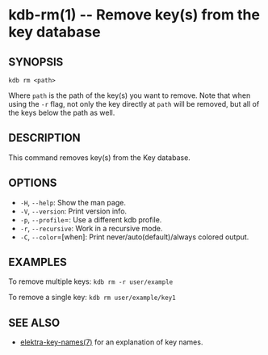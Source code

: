 kdb-rm(1) -- Remove key(s) from the key database
================================================

## SYNOPSIS

`kdb rm <path>`

Where `path` is the path of the key(s) you want to remove.
Note that when using the `-r` flag, not only the key directly at `path` will be removed, but all of the keys below the path as well.

## DESCRIPTION

This command removes key(s) from the Key database.

## OPTIONS

- `-H`, `--help`:
  Show the man page.
- `-V`, `--version`:
  Print version info.
- `-p`, `--profile`=<profile>:
  Use a different kdb profile.
- `-r`, `--recursive`:
  Work in a recursive mode.
- `-C`, `--color`=[when]:
  Print never/auto(default)/always colored output.

## EXAMPLES

To remove multiple keys:
`kdb rm -r user/example`

To remove a single key:
`kdb rm user/example/key1`

## SEE ALSO

- [elektra-key-names(7)](elektra-key-names.md) for an explanation of key names.
